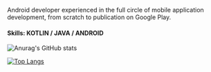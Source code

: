 Android developer experienced in the full circle of mobile application development, from scratch to publication on Google Play.

#### Skills: KOTLIN / JAVA / ANDROID 

![Anurag's GitHub stats](https://github-readme-stats.vercel.app/api?username=af2905&count_private=false)

[![Top Langs](https://github-readme-stats.vercel.app/api/top-langs/?username=af2905&layout=compact)](https://github.com/anuraghazra/github-readme-stats) 

